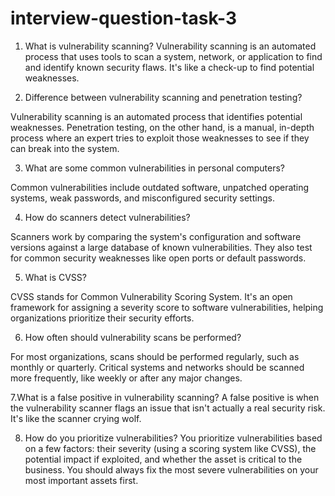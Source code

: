 # interview-question-task-3

1. What is vulnerability scanning?
Vulnerability scanning is an automated process that uses tools to scan a system, network, or application to find and identify known security flaws. It's like a check-up to find potential weaknesses.

2. Difference between vulnerability scanning and penetration testing?

Vulnerability scanning is an automated process that identifies potential weaknesses.  Penetration testing, on the other hand, is a manual, in-depth process where an expert tries to exploit those weaknesses to see if they can break into the system.

3. What are some common vulnerabilities in personal computers?

Common vulnerabilities include outdated software, unpatched operating systems, weak passwords, and misconfigured security settings.

4. How do scanners detect vulnerabilities?

Scanners work by comparing the system's configuration and software versions against a large database of known vulnerabilities. They also test for common security weaknesses like open ports or default passwords.

5. What is CVSS?

CVSS stands for Common Vulnerability Scoring System. It's an open framework for assigning a severity score to software vulnerabilities, helping organizations prioritize their security efforts.

6. How often should vulnerability scans be performed?

For most organizations, scans should be performed regularly, such as monthly or quarterly. Critical systems and networks should be scanned more frequently, like weekly or after any major changes.

7.What is a false positive in vulnerability scanning?
A false positive is when the vulnerability scanner flags an issue that isn't actually a real security risk. It's like the scanner crying wolf.

8. How do you prioritize vulnerabilities?
You prioritize vulnerabilities based on a few factors: their severity (using a scoring system like CVSS), the potential impact if exploited, and whether the asset is critical to the business. You should always fix the most severe vulnerabilities on your most important assets first.
